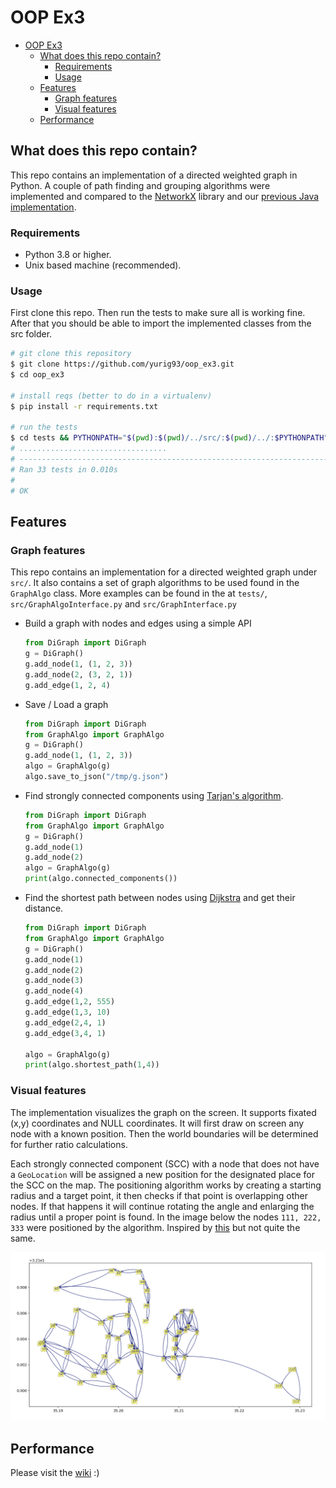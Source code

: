# OOP Ex3

- [OOP Ex3](#oop-ex3)
    * [What does this repo contain?](#what-does-this-repo-contain-)
        + [Requirements](#requirements)
        + [Usage](#usage)
    * [Features](#features)
        + [Graph features](#graph-features)
        + [Visual features](#visual-features)
    * [Performance](#performance)
    

## What does this repo contain?
This repo contains an implementation of a directed weighted graph in Python. 
A couple of path finding and grouping algorithms were implemented and compared to the [NetworkX](https://github.com/networkx) library and our [previous Java implementation](https://github.com/yurig93/oop_ex2).

### Requirements
- Python 3.8 or higher.
- Unix based machine (recommended).

### Usage
First clone this repo. Then run the tests to make sure all is working fine. 
After that you should be able to import the implemented classes from the src folder.
```sh
# git clone this repository
$ git clone https://github.com/yurig93/oop_ex3.git
$ cd oop_ex3

# install reqs (better to do in a virtualenv)
$ pip install -r requirements.txt

# run the tests
$ cd tests && PYTHONPATH="$(pwd):$(pwd)/../src/:$(pwd)/../:$PYTHONPATH" python -m unittest test_* ; cd ../
# .................................
# ----------------------------------------------------------------------
# Ran 33 tests in 0.010s
# 
# OK

```

## Features
### Graph features
This repo contains an implementation for a directed weighted graph under `src/`.
It also contains a set of graph algorithms to be used found in the `GraphAlgo` class.
More examples can be found in the at `tests/`, `src/GraphAlgoInterface.py` and `src/GraphInterface.py`
- Build a graph with nodes and edges using a simple API
    ```python
    from DiGraph import DiGraph
    g = DiGraph()
    g.add_node(1, (1, 2, 3))
    g.add_node(2, (3, 2, 1))
    g.add_edge(1, 2, 4)
    ```

- Save / Load a graph
    ```python
    from DiGraph import DiGraph
    from GraphAlgo import GraphAlgo
    g = DiGraph()
    g.add_node(1, (1, 2, 3))
    algo = GraphAlgo(g)
    algo.save_to_json("/tmp/g.json")
    ```

- Find strongly connected components using [Tarjan's algorithm](https://en.wikipedia.org/wiki/Tarjan%27s_strongly_connected_components_algorithm).
    ```python
    from DiGraph import DiGraph
    from GraphAlgo import GraphAlgo
    g = DiGraph()
    g.add_node(1)
    g.add_node(2)
    algo = GraphAlgo(g)
    print(algo.connected_components())
    ```

- Find the shortest path between nodes using [Dijkstra](https://en.wikipedia.org/wiki/Dijkstra%27s_algorithm) and get their distance.
    ```python
    from DiGraph import DiGraph
    from GraphAlgo import GraphAlgo
    g = DiGraph()
    g.add_node(1)
    g.add_node(2)
    g.add_node(3)
    g.add_node(4)
    g.add_edge(1,2, 555)
    g.add_edge(1,3, 10)
    g.add_edge(2,4, 1)
    g.add_edge(3,4, 1)
    
    algo = GraphAlgo(g)
    print(algo.shortest_path(1,4))
    ```


### Visual features
The implementation visualizes the graph on the screen. It supports fixated (x,y) coordinates and NULL coordinates. It will first draw on screen any node with a known position.
Then the world boundaries will be determined for further ratio calculations. 

Each strongly connected component (SCC) with a node that does not have a `GeoLocation` will be assigned a new position for the designated place for the SCC on the map.
The positioning algorithm works by creating a starting radius and a target point, it then checks if that point is overlapping other nodes. If that happens it will continue rotating the angle and enlarging the radius until a proper point is found.
In the image below the nodes `111, 222, 333` were positioned by the algorithm. Inspired by [this](https://en.wikipedia.org/wiki/Force-directed_graph_drawing) but not quite the same.


![Alt text](data/graph_plot_sccs.png "Graph")

## Performance
Please visit the [wiki](https://github.com/yurig93/oop_ex3/wiki) :)